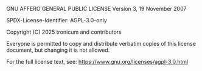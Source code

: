 GNU AFFERO GENERAL PUBLIC LICENSE
Version 3, 19 November 2007

SPDX-License-Identifier: AGPL-3.0-only

Copyright (C) 2025 tronicum and contributors

Everyone is permitted to copy and distribute verbatim copies
of this license document, but changing it is not allowed.

For the full license text, see: https://www.gnu.org/licenses/agpl-3.0.html

